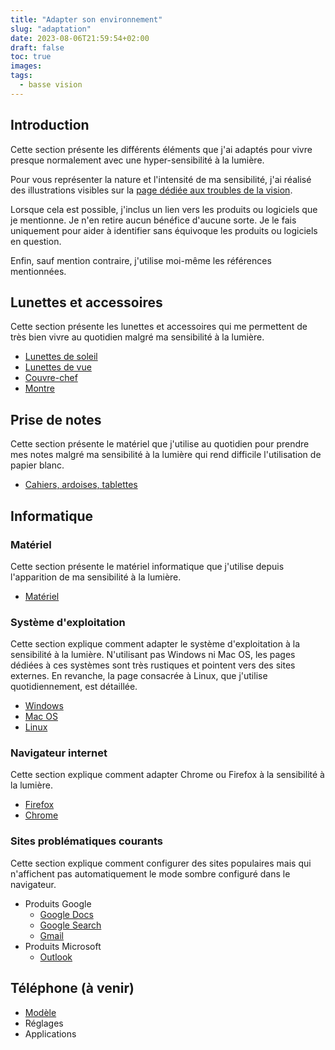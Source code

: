 ```yaml
---
title: "Adapter son environnement"
slug: "adaptation"
date: 2023-08-06T21:59:54+02:00
draft: false
toc: true
images:
tags:
  - basse vision
---
```

## Introduction
Cette section présente les différents éléments que j'ai adaptés pour vivre presque normalement avec une hyper-sensibilité à la lumière.

Pour vous représenter la nature et l'intensité de ma sensibilité, j'ai réalisé des illustrations visibles sur la [page dédiée aux troubles de la vision](../deficiences-visuelles/#sensibilité-à-la-lumière-et-à-léblouissement).

Lorsque cela est possible, j'inclus un lien vers les produits ou logiciels que je mentionne. Je n'en retire aucun bénéfice d'aucune sorte. Je le fais uniquement pour aider à identifier sans équivoque les produits ou logiciels en question.

Enfin, sauf mention contraire, j'utilise moi-même les références mentionnées.

## Lunettes et accessoires
Cette section présente les lunettes et accessoires qui me permettent de très bien vivre au quotidien malgré ma sensibilité à la lumière.
* [Lunettes de soleil](lunettes-de-soleil)
* [Lunettes de vue](lunettes-de-vue)
* [Couvre-chef](couvre-chef)
* [Montre](montre)

## Prise de notes
Cette section présente le matériel que j'utilise au quotidien pour prendre mes notes malgré ma sensibilité à la lumière qui rend difficile l'utilisation de papier blanc.
* [Cahiers, ardoises, tablettes](prise-de-notes)

## Informatique
### Matériel
Cette section présente le matériel informatique que j'utilise depuis l'apparition de ma sensibilité à la lumière.
* [Matériel](materiel-informatique)
### Système d'exploitation
Cette section explique comment adapter le système d'exploitation à la sensibilité à la lumière. N'utilisant pas Windows ni Mac OS, les pages dédiées à ces systèmes sont très rustiques et pointent vers des sites externes. En revanche, la page consacrée à Linux, que j'utilise quotidiennement, est détaillée.
* [Windows](windows)
* [Mac OS](mac-os)
* [Linux](linux)
### Navigateur internet
Cette section explique comment adapter Chrome ou Firefox à la sensibilité à la lumière.
* [Firefox](firefox)
* [Chrome](chrome)
### Sites problématiques courants
Cette section explique comment configurer des sites populaires mais qui n'affichent pas automatiquement le mode sombre configuré dans le navigateur.
* Produits Google
  * [Google Docs](google-docs)
  * [Google Search](https://support.google.com/websearch/answer/10633314?hl=fr)
  * [Gmail](https://support.google.com/mail/answer/112508?hl=fr)
* Produits Microsoft
  * [Outlook](outlook)
## Téléphone (à venir)
* [Modèle](telephone)
* Réglages
* Applications

[^1]: [Cette page](../a-propos) explique le contexte.